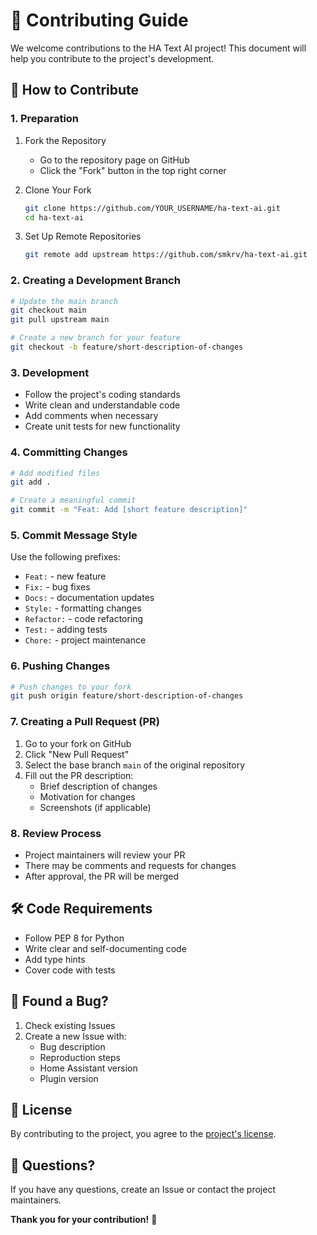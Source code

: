# 🤝 Contributing Guide

We welcome contributions to the HA Text AI project! This document will help you contribute to the project's development.

## 🌟 How to Contribute

### 1. Preparation

1. Fork the Repository
   - Go to the repository page on GitHub
   - Click the "Fork" button in the top right corner

2. Clone Your Fork
   ```bash
   git clone https://github.com/YOUR_USERNAME/ha-text-ai.git
   cd ha-text-ai
   ```

3. Set Up Remote Repositories
   ```bash
   git remote add upstream https://github.com/smkrv/ha-text-ai.git
   ```

### 2. Creating a Development Branch 

```bash
# Update the main branch
git checkout main
git pull upstream main

# Create a new branch for your feature
git checkout -b feature/short-description-of-changes
```

### 3. Development

- Follow the project's coding standards
- Write clean and understandable code
- Add comments when necessary
- Create unit tests for new functionality

### 4. Committing Changes

```bash
# Add modified files
git add .

# Create a meaningful commit
git commit -m "Feat: Add [short feature description]"
```

### 5. Commit Message Style

Use the following prefixes:
- `Feat:` - new feature
- `Fix:` - bug fixes
- `Docs:` - documentation updates
- `Style:` - formatting changes
- `Refactor:` - code refactoring
- `Test:` - adding tests
- `Chore:` - project maintenance

### 6. Pushing Changes

```bash
# Push changes to your fork
git push origin feature/short-description-of-changes
```

### 7. Creating a Pull Request (PR)

1. Go to your fork on GitHub
2. Click "New Pull Request"
3. Select the base branch `main` of the original repository
4. Fill out the PR description:
   - Brief description of changes
   - Motivation for changes
   - Screenshots (if applicable)

### 8. Review Process

- Project maintainers will review your PR
- There may be comments and requests for changes
- After approval, the PR will be merged

## 🛠 Code Requirements

- Follow PEP 8 for Python
- Write clear and self-documenting code
- Add type hints
- Cover code with tests

## 🐛 Found a Bug?

1. Check existing Issues
2. Create a new Issue with:
   - Bug description
   - Reproduction steps
   - Home Assistant version
   - Plugin version

## 📜 License

By contributing to the project, you agree to the [project's license](LICENSE).

## 🤔 Questions?

If you have any questions, create an Issue or contact the project maintainers.

**Thank you for your contribution!** 🎉
